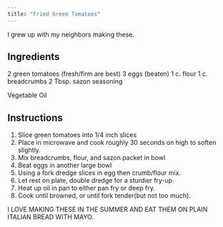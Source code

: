 ```yaml
---
title: "Fried Green Tomatoes"
---
```


I grew up with my neighbors making these. 

## Ingredients

2 green tomatoes (fresh/firm are best)
3 eggs (beaten)
1 c. flour 
1 c. breadcrumbs
2 Tbsp. sazon seasoning

Vegetable Oil

## Instructions

1. Slice green tomatoes into 1/4 inch slices
2. Place in microwave and cook roughly 30 seconds on high to soften slightly.
3. Mix breadcrumbs, flour, and sazon packet in bowl
4. Beat eggs in another large bowl
5. Using a fork dredge slices in egg then crumb/flour mix. 
6. Let rest on plate, double dredge for a sturdier fry-up.
7. Heat up oil in pan to either pan fry or deep fry. 
8. Cook until browned, or until fork tender(but not too much). 

I LOVE MAKING THESE IN THE SUMMER AND EAT THEM ON PLAIN ITALIAN BREAD WITH MAYO. 
